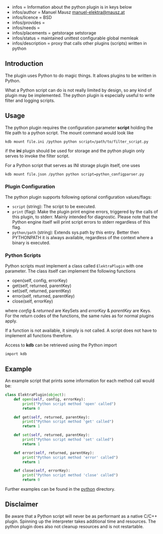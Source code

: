 - infos = Information about the python plugin is in keys below
- infos/author = Manuel Mausz <manuel-elektra@mausz.at>
- infos/licence = BSD
- infos/provides =
- infos/needs =
- infos/placements = getstorage setstorage
- infos/status = maintained unittest configurable global memleak
- infos/description = proxy that calls other plugins (scripts) written in python

## Introduction

The plugin uses Python to do magic things. It allows plugins to be written in Python.

What a Python script can do is not really limited by design, so any kind of plugin may be
implemented. The python plugin is especially useful to write filter and logging scripts.

## Usage

The python plugin requires the configuration parameter **script** holding the file path to a
python script. The mount command would look like

    kdb mount file.ini /python python script=/path/to/filter_script.py

if the **ini** plugin should be used for storage and the python plugin only serves to invoke the
filter script.

For a Python script that serves as INI storage plugin itself, one uses

    kdb mount file.json /python python script=python_configparser.py

### Plugin Configuration

The python plugin supports following optional configuration values/flags:

- `script` (string): The script to be executed.
- `print` (flag): Make the plugin print engine errors, triggered by the calls of
  this plugin, to stderr. Mainly intended for diagnostic. Please note that the
  Python engine itself will print script errors to stderr regardless of this flag.
- `python/path` (string): Extends sys.path by this entry. Better then PYTHONPATH
  it is always available, regardless of the context where a binary is executed.

### Python Scripts

Python scripts must implement a class called `ElektraPlugin` with one parameter.
The class itself can implement the following functions

- open(self, config, errorKey)
- get(self, returned, parentKey)
- set(self, returned, parentKey)
- error(self, returned, parentKey)
- close(self, errorKey)

where *config* & *returned* are KeySets and *errorKey* & *parentKey* are Keys.
For the return codes of the functions, the same rules as for normal plugins apply.

If a function is not available, it simply is not called. A script does not have to
implement all functions therefore.

Access to **kdb** can be retrieved using the Python import

    import kdb

## Example

An example script that prints some information for each method call would be:

```py
class ElektraPlugin(object):
    def open(self, config, errorKey):
        print("Python script method 'open' called")
        return 0

    def get(self, returned, parentKey):
        print("Python script method 'get' called")
        return 1

    def set(self, returned, parentKey):
        print("Python script method 'set' called")
        return 1

    def error(self, returned, parentKey):
        print("Python script method 'error' called")
        return 1

    def close(self, errorKey):
        print("Python script method 'close' called")
        return 0
```

Further examples can be found in the [python](python/) directory.

## Disclaimer

Be aware that a Python script will never be as performant as a native C/C++ plugin.
Spinning up the interpreter takes additional time and resources. The python plugin
does also not cleanup resources and is not restartable.

